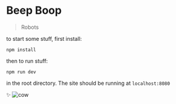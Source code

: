# Beep Boop

> Robots

to start some stuff, first install:

```
npm install
```

then to run stuff:

```
npm run dev
```

in the root directory. The site should be running at `localhost:8080`

:sparkles:
![cow](threejs/examples/textures/cow.png)
